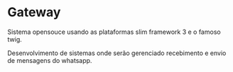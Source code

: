 # Gateway

Sistema opensouce usando as plataformas slim framework 3 e  o famoso twig.

Desenvolvimento de sistemas onde serão gerenciado recebimento e envio de mensagens do whatsapp.
